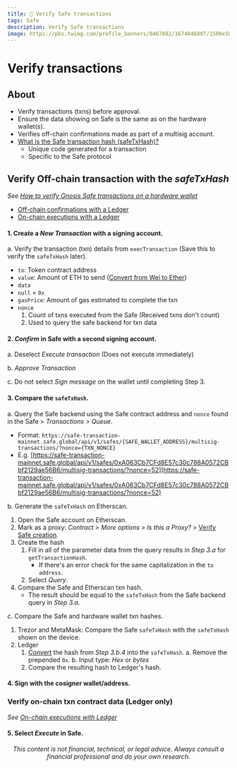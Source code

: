 ```yaml
---
title: 🔰 Verify Safe transactions
tags: Safe
description: Verify Safe transactions
image: https://pbs.twimg.com/profile_banners/8467082/1674046807/1500x500
---
```


Verify transactions
===

## About

- Verify transactions (txns) before approval.
- Ensure the data showing on Safe is the same as on the hardware wallet(s).
- Verifies off-chain confirmations made as part of a multisig account.
- [What is the Safe transaction hash (safeTxHash)?](https://help.safe.global/en/articles/5246870-what-is-the-safe-transaction-hash-safetxhash)
    - Unique code generated for a transaction
    - Specific to the Safe protocol

## Verify Off-chain transaction with the *safeTxHash*

*See [How to verify Gnosis Safe transactions on a hardware wallet](https://help.safe.global/en/articles/4818770-how-to-verify-gnosis-safe-transactions-on-a-hardware-wallet)*
- [Off-chain confirmations with a Ledger](https://help.safe.global/en/articles/4818770-how-to-verify-gnosis-safe-transactions-on-a-hardware-wallet#h_4236c727a5)
- [On-chain executions with a Ledger](https://help.safe.global/en/articles/4818770-how-to-verify-gnosis-safe-transactions-on-a-hardware-wallet#h_012f77a72f)

#### 1. Create a *New Transaction* with a signing account.

a. Verify the transaction (txn) details from `execTransaction` (Save this to verify the `safeTxHash` later).    
- `to`: Token contract address
- `value`: Amount of ETH to send ([Convert from Wei to Ether](https://www.wolframalpha.com/input/?i=1000000000000000000+wei+to+ether))
- `data`
- `null` = `0x`
- `gasPrice`: Amount of gas estimated to complete the txn
- `nonce`
    1. Count of txns executed from the Safe (Received txns don't count)
    2. Used to query the safe backend for txn data

#### 2. *Confirm* in Safe with a second signing account.

a. Deselect *Execute transaction* (Does not execute immediately)

b. *Approve Transaction*

c. Do not select *Sign message* on the wallet until completing Step 3.

#### 3. Compare the `safeTxHash`.

a. Query the Safe backend using the Safe contract address and `nonce` found in the Safe > *Transactions > Queue*.
- Format: `https://safe-transaction-mainnet.safe.global/api/v1/safes/{SAFE_WALLET_ADDRESS}/multisig-transactions/?nonce={TXN_NONCE}`
- E.g. [https://safe-transaction-mainnet.safe.global/api/v1/safes/0xA063Cb7CFd8E57c30c788A0572CBbf2129ae56B6/multisig-transactions/?nonce=52](https://safe-transaction-mainnet.safe.global/api/v1/safes/0xA063Cb7CFd8E57c30c788A0572CBbf2129ae56B6/multisig-transactions/?nonce=52)
    
b. Generate the `safeTxHash` on Etherscan.
1. Open the Safe account on Etherscan.   
2. Mark as a proxy: *Contract* > *More options* > *Is this a Proxy?* > [Verify Safe creation](https://help.safe.global/en/articles/4774916-verify-safe-creation).
3. Create the hash
    1. Fill in all of the parameter data from the query results in *Step 3.a* for `getTransactionHash`.
        - If there's an error check for the same capitalization in the `to address`.
    2. Select *Query*.
4. Compare the Safe and Etherscan txn hash.
    - The result should be equal to the `safeTxHash` from the Safe backend query in *Step 3.a*.
    
c. Compare the Safe and hardware wallet txn hashes.
1. Trezor and MetaMask: Compare the Safe `safeTxHash` with the  `safeTxHash` shown on the device.
2. Ledger
    1. [Convert](https://emn178.github.io/online-tools/sha256.html) the hash from *Step 3.b.4* into the `safeTxHash`.
        a. Remove the prepended `0x`.
        b. Input type: *Hex* or *bytes*
    2. Compare the resulting hash to Ledger's hash.

#### 4. Sign with the cosigner wallet/address.

### Verify on-chain txn contract data (Ledger only)

*See [On-chain executions with Ledger](https://help.safe.global/en/articles/4818770-how-to-verify-gnosis-safe-transactions-on-a-hardware-wallet#h_012f77a72f)*

#### 5. Select _Execute_ in Safe.

<p style="text-align: center; font-style: italic">This content is not financial, technical, or legal advice. Always consult a financial professional and do your own research.</p>

<style>
    .markdown-body h1 {
        font-weight: 700;
        font-size: 3.4rem;
    }
    .markdown-body {
        font-size: 1.8rem;
    }
    .markdown-body a:link {
        color: #3C8974
    }
    .markdown-body a:hover {
        color: #225347 
    }
    .markdown-body a:active {
        color: #225347
    }
</style>